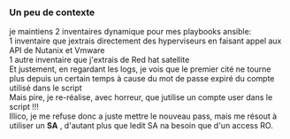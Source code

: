 ### Un peu de contexte
je maintiens 2 inventaires dynamique pour mes playbooks ansible:  
1 inventaire que jextrais directement des hyperviseurs en faisant appel aux API de Nutanix et Vmware  
1 autre inventaire que j'extrais de Red hat satellite   
Et justement, en regardant les logs, je vois que le premier cité ne tourne plus depuis un certain temps à cause du mot de passe expiré du compte utilisé dans le script  
Mais pire, je re-réalise, avec horreur, que jutilise un compte user dans le script !!!     
Illico, je me refuse donc a juste mettre le nouveau pass, mais me résout à utiliser un **SA** , d'autant plus que ledit SA na besoin que d'un access RO.  



